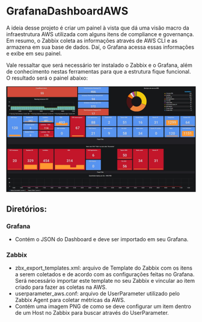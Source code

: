 # GrafanaDashboardAWS

A ideia desse projeto é criar um painel à vista que dá uma visão macro da infraestrutura AWS utilizada com alguns itens de compliance e governança. Em resumo, o Zabbix coleta as informações através de AWS CLI e as armazena em sua base de dados. Daí, o Grafana acessa essas informações e exibe em seu painel.

Vale ressaltar que será necessário ter instalado o Zabbix e o Grafana, além de conhecimento nestas ferramentas para que a estrutura fique funcional. O resultado será o painel abaixo:

![](/img/Grafana.JPG)

## Diretórios:

### Grafana

* Contém o JSON do Dashboard e deve ser importado em seu Grafana.

### Zabbix

* zbx_export_templates.xml: arquivo de Template do Zabbix com os itens a serem coletados e de acordo com as configurações feitas no Grafana. Será necessário importar este template no seu Zabbix e vincular ao item criado para fazer as coletas na AWS.
* userparameter_aws.conf:  arquivo de UserParameter utilizado pelo Zabbix Agent para coletar métricas da AWS.
* Contém uma imagem PNG de como se deve configurar um item dentro de um Host no Zabbix para buscar através do UserParameter.
